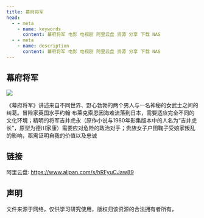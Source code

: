 ```yaml
---
title: 幕府将军
head:
  - - meta
    - name: keywords
      content: 幕府将军 电影 电视剧 阿里云盘 资源 分享 下载 NAS
  - - meta
    - name: description
      content: 幕府将军 电影 电视剧 阿里云盘 资源 分享 下载 NAS
---
```


## 幕府将军

![](https://m.theovan.cn/docs/202404241236498.png)

《幕府将军》讲述来自不同世界、野心勃勃的两个男人与一名神秘的女武士之间的纠葛。冒险家英国水手约翰·布莱克索恩因海难流落到日本，需要适应完全不同的文化环境；精明的将军吉井虎永（原作小说与1980年影集版本中的人名为“吉井虎长”，原型为德川家康）需要应对危险的政治对手；贵族女子户田鞠子受娘家叛乱的影响，亟需证明自我的价值以及忠诚

## 链接

阿里云盘: https://www.alipan.com/s/hRFyuCJaw89

## 声明

文件来源于网络，仅供学习研究使用，版权归该资源的合法拥有者所有，
